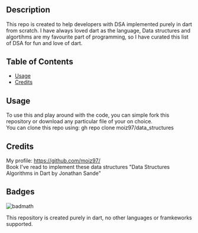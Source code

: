 # <Your-Project-Title>

## Description

This repo is created to help developers with DSA implemented purely in dart from scratch.
I have always loved dart as the language, Data structures and algortihms are my favourite part of programming, so I have curated this list of DSA for fun and love of dart.

## Table of Contents

- [Usage](#usage)
- [Credits](#credits)

## Usage

To use this and play around with the code, you can simple fork this repository or download any particular file of your on choice.
 <br />
  You can clone this repo using: gh repo clone moiz97/data_structures

## Credits

My profile: https://github.com/moiz97/ 
<br />
Book I've read to implement these data structures "Data Structures Algorithms in Dart by Jonathan Sande"


## Badges

![badmath](https://img.shields.io/badge/Dart-100%25-blue)

This repository is created purely in dart, no other languages or framkeworks supported.

